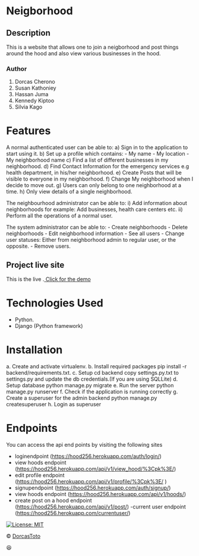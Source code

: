 # Neigborhood
## Description
This is a website that allows one to join a neigborhood and post things around the hood and also view various businesses in the hood.


### Author
1. Dorcas Cherono
2. Susan Kathoniey
3. Hassan Juma
4. Kennedy Kiptoo
5. Silvia Kago

# Features

A normal authenticated user can be able to:
    a) Sign in to the application to start using it.
    b) Set up a profile which contains:
        - My name 
        - My location 
        - My neighborhood name 
    c) Find a list of different businesses in my neighborhood.
    d) Find Contact Information for the emergency services e.g health department, in his/her 
       neighborhood.
    e) Create Posts that will be visible to everyone in my neighborhood.
    f) Change My neighborhood when I decide to move out.
    g) Users can only belong to one neighborhood at a time.
    h) Only view details of a single neighborhood.

The neighbourhood administrator can be able to:
    i)  Add information about neighborhoods for example: Add businesses, health care centers etc.
    ii) Perform all the operations of a normal user.

The system administrator can be able to:
    - Create neighborhoods
    - Delete neighborhoods 
    - Edit neighborhood information
    - See all users
    - Change user statuses: Either from neighborhood admin to regular user, or the opposite.
    - Remove users.

## Project live site
  This is the live .[ Click for the demo]( https://hood256.herokuapp.com/)

# Technologies Used
- Python.
- Django (Python framework)

# Installation

a. Create and activate virtualenv.
b. Install required packages
pip install -r backend/requirements.txt.
c. Setup
cd backend copy settings.py.txt to settings.py and update the db credentials.(If you are using SQLLite)
d. Setup database
python manage.py migrate
e. Run the server
python manage.py runserver
f. Check if the application is running correctly
g. Create a superuser for the admin backend
python manage.py createsuperuser
h. Login as superuser

# Endpoints
You can access the api end points by visiting the following sites 

- loginendpoint (https://hood256.herokuapp.com/auth/login/)
- view hoods endpoint (https://hood256.herokuapp.com/api/v1/view_hood/%3Cpk%3E/)
- edit profile endpoint (https://hood256.herokuapp.com/api/v1/profile/%3Cpk%3E/ )
- signupendpoint (https://hood256.herokuapp.com/auth/signup/)
- view hoods endpoint (https://hood256.herokuapp.com/api/v1/hoods/)
- create post on a hood endpoint (https://hood256.herokuapp.com/api/v1/post/)
-current user endpoint (https://hood256.herokuapp.com/currentuser/)


[![License: MIT](https://img.shields.io/badge/License-MIT-yellow.svg)](https://github.com/DorcasToto/Neighborhood-Frontend/blob/master/LICENSE)

© [DorcasToto](https://github.com/DorcasToto)

:satisfied: